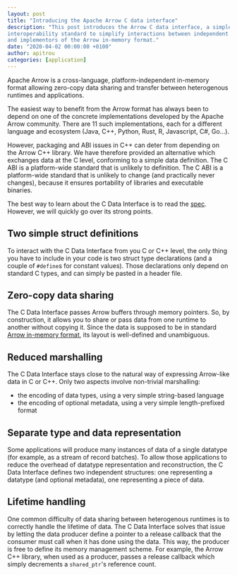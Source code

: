 ```yaml
---
layout: post
title: "Introducing the Apache Arrow C data interface"
description: "This post introduces the Arrow C data interface, a simple C-based
interoperability standard to simplify interactions between independent users
and implementors of the Arrow in-memory format."
date: "2020-04-02 00:00:00 +0100"
author: apitrou
categories: [application]
---
```

<!--
{% comment %}
Licensed to the Apache Software Foundation (ASF) under one or more
contributor license agreements.  See the NOTICE file distributed with
this work for additional information regarding copyright ownership.
The ASF licenses this file to you under the Apache License, Version 2.0
(the "License"); you may not use this file except in compliance with
the License.  You may obtain a copy of the License at

http://www.apache.org/licenses/LICENSE-2.0

Unless required by applicable law or agreed to in writing, software
distributed under the License is distributed on an "AS IS" BASIS,
WITHOUT WARRANTIES OR CONDITIONS OF ANY KIND, either express or implied.
See the License for the specific language governing permissions and
limitations under the License.
{% endcomment %}
-->

Apache Arrow is a cross-language, platform-independent in-memory format
allowing zero-copy data sharing and transfer between heterogenous runtimes
and applications.

The easiest way to benefit from the Arrow format has always been to depend
on one of the concrete implementations developed by the Apache Arrow community.
There are 11 such implementations, each for a different language and ecosystem
(Java, C++, Python, Rust, R, Javascript, C#, Go...).

However, packaging and ABI issues in C++ can deter from depending on the
Arrow C++ library.  We have therefore provided an alternative which
exchanges data at the C level, conforming to a simple data
definition.  The C ABI is a platform-wide standard that is unlikely to
definition.  The C ABI is a platform-wide standard that is unlikely to
change (and practically never changes), because it ensures portability of
libraries and executable binaries.

The best way to learn about the C Data Interface is to read the
[spec](https://arrow.apache.org/docs/format/CDataInterface.html).
However, we will quickly go over its strong points.

## Two simple struct definitions

To interact with the C Data Interface from you C or C++ level, the only
thing you have to include in your code is two struct type declarations
(and a couple of ``#define``s for constant values).  Those declarations
only depend on standard C types, and can simply be pasted in a header
file.

## Zero-copy data sharing

The C Data Interface passes Arrow buffers through memory pointers.  So,
by construction, it allows you to share or pass data from one runtime to
another without copying it.  Since the data is supposed to be in standard
[Arrow in-memory format](https://arrow.apache.org/docs/format/Columnar.html),
its layout is well-defined and unambiguous.

## Reduced marshalling

The C Data Interface stays close to the natural way of expressing Arrow-like
data in C or C++.  Only two aspects involve non-trivial marshalling:

* the encoding of data types, using a very simple string-based language
* the encoding of optional metadata, using a very simple length-prefixed format

## Separate type and data representation

Some applications will produce many instances of data of a single datatype
(for example, as a stream of record batches).  To allow those applications
to reduce the overhead of datatype representation and reconstruction, the
C Data Interface defines two independent structures: one representing a
datatype (and optional metadata), one representing a piece of data.

## Lifetime handling

One common difficulty of data sharing between heterogenous runtimes is to
correctly handle the lifetime of data.  The C Data Interface solves that issue
by letting the data producer define a pointer to a release callback that the
consumer must call when it has done using the data.  This way, the producer
is free to define its memory management scheme.  For example, the Arrow C++
library, when used as a producer, passes a release callback which simply
decrements a `shared_ptr`'s reference count.
